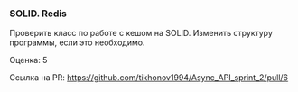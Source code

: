 ### SOLID. Redis

Проверить класс по работе с кешом на SOLID. Изменить структуру программы, если это необходимо.

Оценка: 5

Ссылка на PR: https://github.com/tikhonov1994/Async_API_sprint_2/pull/6